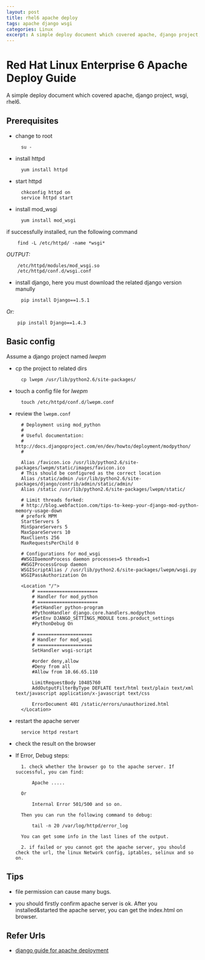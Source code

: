 ```yaml
---
layout: post
title: rhel6 apache deploy
tags: apache django wsgi
categories: Linux
excerpt: A simple deploy document which covered apache, django project, wsgi, rhel6.
---
```


Red Hat Linux Enterprise 6 Apache Deploy Guide
==============================================

A simple deploy document which covered apache, django project, wsgi, rhel6.

Prerequisites
-------------

* change to root

        su -

* install httpd

        yum install httpd

* start httpd

        chkconfig httpd on
        service httpd start

* install mod_wsgi

        yum install mod_wsgi
if successfully installed, run the following command

        find -L /etc/httpd/ -name *wsgi*
*OUTPUT:*

        /etc/httpd/modules/mod_wsgi.so
        /etc/httpd/conf.d/wsgi.conf

* install django, here you must download the related django version manully

        pip install Django==1.5.1
*Or:*

        pip install Django==1.4.3

Basic config
------------
Assume a django project named *lwepm*

* cp the project to related dirs

        cp lwepm /usr/lib/python2.6/site-packages/

* touch a config file for *lwepm*

        touch /etc/httpd/conf.d/lwepm.conf

* review the `lwepm.conf`

        # Deployment using mod_python
        #
        # Useful documentation:
        # http://docs.djangoproject.com/en/dev/howto/deployment/modpython/
        #
        
        Alias /favicon.ico /usr/lib/python2.6/site-packages/lwepm/static/images/favicon.ico
        # This should be configured as the correct location
        Alias /static/admin /usr/lib/python2.6/site-packages/django/contrib/admin/static/admin/
        Alias /static /usr/lib/python2.6/site-packages/lwepm/static/
        
        # Limit threads forked:
        # http://blog.webfaction.com/tips-to-keep-your-django-mod-python-memory-usage-down
        # prefork MPM
        StartServers 5
        MinSpareServers 5
        MaxSpareServers 10
        MaxClients 256
        MaxRequestsPerChild 0
        
        # Configurations for mod_wsgi
        #WSGIDaemonProcess daemon processes=5 threads=1
        #WSGIProcessGroup daemon
        WSGIScriptAlias / /usr/lib/python2.6/site-packages/lwepm/wsgi.py
        WSGIPassAuthorization On
        
        <Location "/">
            # ======================
            # Handler for mod_python
            # ======================
            #SetHandler python-program
            #PythonHandler django.core.handlers.modpython
            #SetEnv DJANGO_SETTINGS_MODULE tcms.product_settings
            #PythonDebug On
        
            # ====================
            # Handler for mod_wsgi
            # ====================
            SetHandler wsgi-script
        
            #order deny,allow
            #Deny from all
            #Allow from 10.66.65.110
        
            LimitRequestBody 10485760
            AddOutputFilterByType DEFLATE text/html text/plain text/xml text/javascript application/x-javascript text/css
        
            ErrorDocument 401 /static/errors/unauthorized.html
        </Location>

* restart the apache server

        service httpd restart

* check the result on the browser

* If Error, Debug steps:

        1. check whether the browser go to the apache server. If successful, you can find:

            Apache .....

        Or

            Internal Error 501/500 and so on.

        Then you can run the following command to debug:

            tail -n 20 /var/log/httpd/error_log

        You can get some info in the last lines of the output.

        2. if failed or you cannot got the apache server, you should check the url, the linux Network config, iptables, selinux and so on.


Tips
----

* file permission can cause many bugs.

* you should firstly confirm apache server is ok. After you installed&started the apache server, you can get the index.html on browser.


Refer Urls
----------

* [django guide for apache deployment](https://docs.djangoproject.com/en/1.3/howto/deployment/modwsgi/)
